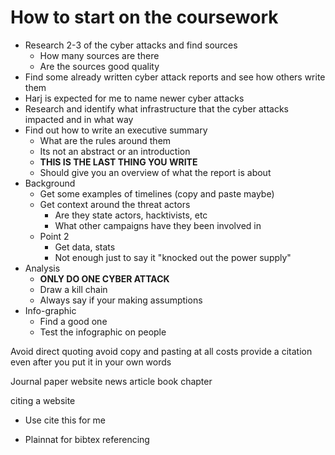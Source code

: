 # How to start on the coursework
- Research 2-3 of the cyber attacks and find sources
	- How many sources are there 
	- Are the sources good quality
- Find some already written cyber attack reports and see how others write them
- Harj is expected for me to name newer cyber attacks
- Research and identify what infrastructure that the cyber attacks impacted and in what way 
- Find out how to write an executive summary
	- What are the rules around them
	- Its not an abstract or an introduction
	- **THIS IS THE LAST THING YOU WRITE**
	- Should give you an overview of what the report is about
- Background
	- Get some examples of timelines (copy and paste maybe)
	- Get context around the threat actors 
		- Are they state actors, hacktivists, etc
		- What other campaigns have they been involved in
	- Point 2 
		- Get data, stats 
		- Not enough just to say it "knocked out the power supply"
- Analysis
	- **ONLY DO ONE CYBER ATTACK**
	- Draw a kill chain
	- Always say if your making assumptions
- Info-graphic
	- Find a good one
	- Test the infographic on people

Avoid direct quoting
avoid copy and pasting at all costs
provide a citation even after you put it in your own words


Journal paper
website
news article
book chapter


citing a website
- Use cite this for me

- Plainnat for bibtex referencing 

